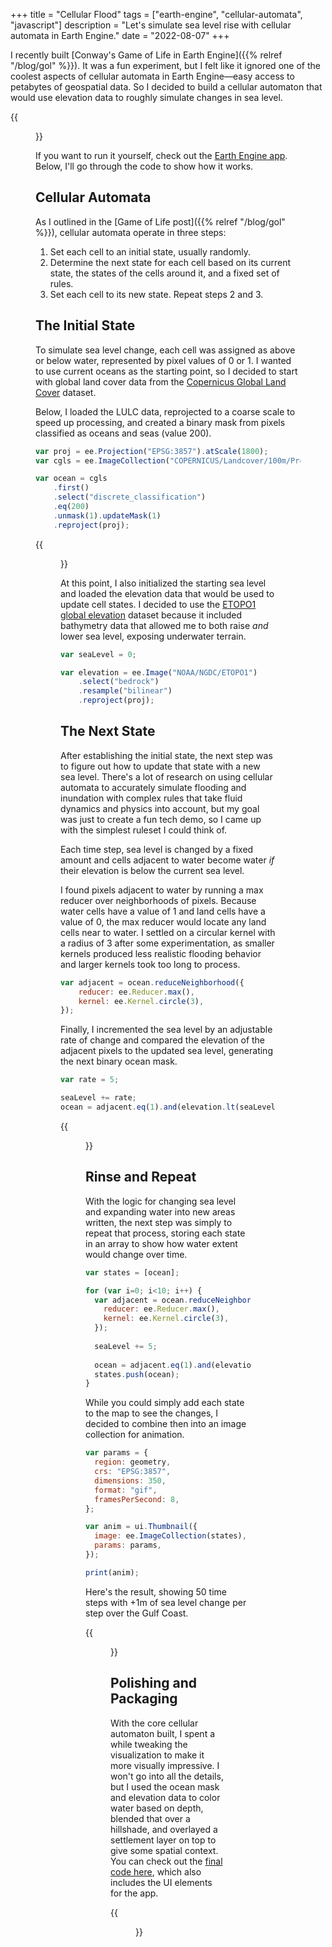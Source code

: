 +++
title = "Cellular Flood"
tags = ["earth-engine", "cellular-automata", "javascript"]
description = "Let's simulate sea level rise with cellular automata in Earth Engine."
date = "2022-08-07"
+++

I recently built [Conway's Game of Life in Earth Engine]({{% relref "/blog/gol" %}}). It was a fun experiment, but I felt like it ignored one of the coolest aspects of cellular automata in Earth Engine—easy access to petabytes of geospatial data. So I decided to build a cellular automaton that would use elevation data to roughly simulate changes in sea level.


{{<figure src="/images/posts/cellular_flood/olympic.gif" alt="Simulated sea level rise in the Pacific Northwest">}}

If you want to run it yourself, check out the [Earth Engine app](https://aazuspan.users.earthengine.app/view/cellular-flood). Below, I'll go through the code to show how it works.

## Cellular Automata

As I outlined in the [Game of Life post]({{% relref "/blog/gol" %}}), cellular automata operate in three steps:

1. Set each cell to an initial state, usually randomly.
2. Determine the next state for each cell based on its current state, the states of the cells around it, and a fixed set of rules.
3. Set each cell to its new state. Repeat steps 2 and 3.

## The Initial State

To simulate sea level change, each cell was assigned as above or below water, represented by pixel values of 0 or 1. I wanted to use current oceans as the starting point, so I decided to start with global land cover data from the [Copernicus Global Land Cover](https://developers.google.com/earth-engine/datasets/catalog/COPERNICUS_Landcover_100m_Proba-V-C3_Global) dataset.

Below, I loaded the LULC data, reprojected to a coarse scale to speed up processing, and created a binary mask from pixels classified as oceans and seas (value 200).

```javascript
var proj = ee.Projection("EPSG:3857").atScale(1800);
var cgls = ee.ImageCollection("COPERNICUS/Landcover/100m/Proba-V-C3/Global");

var ocean = cgls
    .first()
    .select("discrete_classification")
    .eq(200)
    .unmask(1).updateMask(1)
    .reproject(proj);
```

{{<figure src="/images/posts/cellular_flood/cellular_flood_oceans.png" alt="A binary mask of global oceans">}}

At this point, I also initialized the starting sea level and loaded the elevation data that would be used to update cell states. I decided to use the [ETOPO1 global elevation](https://developers.google.com/earth-engine/datasets/catalog/NOAA_NGDC_ETOPO1) dataset because it included bathymetry data that allowed me to both raise *and* lower sea level, exposing underwater terrain. 

```javascript
var seaLevel = 0;

var elevation = ee.Image("NOAA/NGDC/ETOPO1")
    .select("bedrock")
    .resample("bilinear")
    .reproject(proj);
```

## The Next State

After establishing the initial state, the next step was to figure out how to update that state with a new sea level. There's a lot of research on using cellular automata to accurately simulate flooding and inundation with complex rules that take fluid dynamics and physics into account, but my goal was just to create a fun tech demo, so I came up with the simplest ruleset I could think of.

Each time step, sea level is changed by a fixed amount and cells adjacent to water become water *if* their elevation is below the current sea level. 

I found pixels adjacent to water by running a max reducer over neighborhoods of pixels. Because water cells have a value of 1 and land cells have a value of 0, the max reducer would locate any land cells near to water. I settled on a circular kernel with a radius of 3 after some experimentation, as smaller kernels produced less realistic flooding behavior and larger kernels took too long to process.

```javascript
var adjacent = ocean.reduceNeighborhood({
    reducer: ee.Reducer.max(),
    kernel: ee.Kernel.circle(3),
});
```

Finally, I incremented the sea level by an adjustable rate of change and compared the elevation of the adjacent pixels to the updated sea level, generating the next binary ocean mask.

```javascript
var rate = 5;

seaLevel += rate;
ocean = adjacent.eq(1).and(elevation.lt(seaLevel));
```

{{<figure src="/images/posts/cellular_flood/cellular_flood_step.gif" alt="A binary ocean mask in the U.S. Gulf Coast before and after updating sea level.">}}


## Rinse and Repeat

With the logic for changing sea level and expanding water into new areas written, the next step was simply to repeat that process, storing each state in an array to show how water extent would change over time.

```javascript
var states = [ocean];

for (var i=0; i<10; i++) {
  var adjacent = ocean.reduceNeighborhood({
    reducer: ee.Reducer.max(),
    kernel: ee.Kernel.circle(3),
  });
  
  seaLevel += 5;
  
  ocean = adjacent.eq(1).and(elevation.lt(seaLevel));
  states.push(ocean);
}
```

While you could simply add each state to the map to see the changes, I decided to combine then into an image collection for animation.

```javascript
var params = {
  region: geometry,
  crs: "EPSG:3857",
  dimensions: 350,
  format: "gif",
  framesPerSecond: 8,
};

var anim = ui.Thumbnail({
  image: ee.ImageCollection(states),
  params: params,
});

print(anim);
```

Here's the result, showing 50 time steps with +1m of sea level change per step over the Gulf Coast.

{{<figure src="/images/posts/cellular_flood/cellular_flood_gulf_coast.gif" alt="An animation of a binary ocean mask in the U.S. Gulf Coast spreading over land.">}}

## Polishing and Packaging

With the core cellular automaton built, I spent a while tweaking the visualization to make it more visually impressive. I won't go into all the details, but I used the ocean mask and elevation data to color water based on depth, blended that over a hillshade, and overlayed a settlement layer on top to give some spatial context. You can check out the [final code here](https://code.earthengine.google.com/cefc8aa7e2c4afc4f7d3cfb85103466d), which also includes the UI elements for the app.

{{<figure src="/images/posts/cellular_flood/gibraltar.gif" alt="Simulated sea level rise in the Strait of Gibraltar">}}

